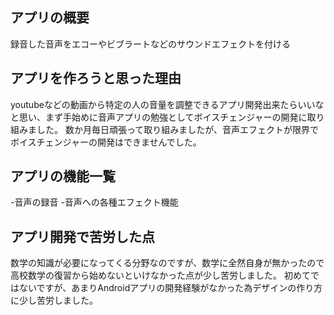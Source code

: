 ## アプリの概要
録音した音声をエコーやビブラートなどのサウンドエフェクトを付ける

## アプリを作ろうと思った理由
youtubeなどの動画から特定の人の音量を調整できるアプリ開発出来たらいいなと思い、まず手始めに音声アプリの勉強としてボイスチェンジャーの開発に取り組みました。
数か月毎日頑張って取り組みましたが、音声エフェクトが限界でボイスチェンジャーの開発はできませんでした。

## アプリの機能一覧
-音声の録音
-音声への各種エフェクト機能

## アプリ開発で苦労した点
数学の知識が必要になってくる分野なのですが、数学に全然自身が無かったので高校数学の復習から始めないといけなかった点が少し苦労しました。
初めてではないですが、あまりAndroidアプリの開発経験がなかった為デザインの作り方に少し苦労しました。
